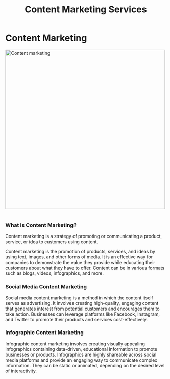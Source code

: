 ﻿---
layout: ../../../layouts/ServiceLayout.astro
title: "Content Marketing Services"
faqtitle1: "What are the benefits of content marketing?"
faqtext1: "Content marketing offers numerous benefits for businesses, including increased brand awareness, improved customer engagement, enhanced credibility and authority in the industry, higher website traffic, and better conversion rates. By consistently creating valuable and relevant content, businesses can attract and retain their target audience, ultimately driving business growth and success."

faqtitle2: "How can social media be utilized for content marketing?"
faqtext2: "Social media platforms are powerful tools for content marketing. Businesses can use platforms like Facebook, Instagram, and Twitter to share their content with a wide audience, engage with followers, and build relationships. Social media also allows for targeted advertising, enabling businesses to reach specific demographics and increase brand visibility."

faqtitle3: "What types of content are effective for content marketing?"
faqtext3: "Effective content marketing encompasses a variety of content types, including blog posts, videos, infographics, podcasts, eBooks, and case studies. The key is to create content that resonates with the target audience and provides value. Diversifying content formats can help businesses reach different segments of their audience and keep them engaged."
---

# Content Marketing

<img src="/assets/img/service/charity-content-marketing.png" alt="Content marketing" style="width: 500px"><br><br>

### What is Content Marketing?

Content marketing is a strategy of promoting or communicating a product, service, or idea to customers using content.

Content marketing is the promotion of products, services, and ideas by using text, images, and other forms of media. It is an effective way for companies to demonstrate the value they provide while educating their customers about what they have to offer. Content can be in various formats such as blogs, videos, infographics, and more.

### Social Media Content Marketing

Social media content marketing is a method in which the content itself serves as advertising. It involves creating high-quality, engaging content that generates interest from potential customers and encourages them to take action. Businesses can leverage platforms like Facebook, Instagram, and Twitter to promote their products and services cost-effectively.

### Infographic Content Marketing

Infographic content marketing involves creating visually appealing infographics containing data-driven, educational information to promote businesses or products. Infographics are highly shareable across social media platforms and provide an engaging way to communicate complex information. They can be static or animated, depending on the desired level of interactivity.

